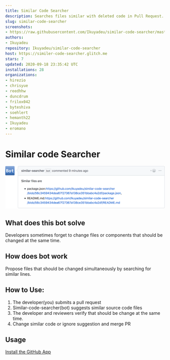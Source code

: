 ```yaml
---
title: Similar Code Searcher
description: Searches files similar with deleted code in Pull Request.
slug: similar-code-searcher
screenshots:
- https://raw.githubusercontent.com/Ikuyadeu/similar-code-searcher/master/images/ScreenShot.png
authors:
- Ikuyadeu
repository: Ikuyadeu/similar-code-searcher
host: https://similer-code-searcher.glitch.me
stars: 7
updated: 2020-09-18 23:35:42 UTC
installations: 28
organizations:
- hirezio
- chrisyue
- reedhhw
- duncdrum
- frilox042
- byteshiva
- soehlert
- hemanth22
- Ikuyadeu
- eromano
---
```


# Similar code Searcher

![screeenshot](https://github.com/Ikuyadeu/similar-code-searcher/raw/master/images/Screenshot.png)

## What does this bot solve

Developers sometimes forget to change files or components that should be changed at the same time.

## How does bot work

Propose files that should be changed simultaneously by searching for similar lines.

## How to Use:

1. The developer(you) submits a pull request
2. Similar-code-searcher(bot) suggests similar source code files
3. The developer and reviewers verify that should be change at the same time.
4. Change similar code or ignore suggestion and merge PR

## Usage

[Install the GitHub App](https://github.com/apps/similar-code-searcher)
